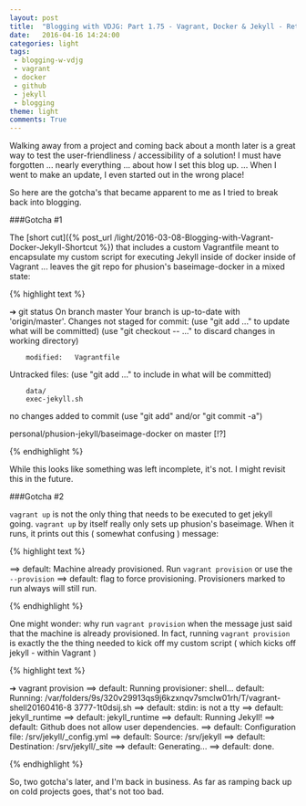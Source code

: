 ```yaml
---
layout: post
title:  "Blogging with VDJG: Part 1.75 - Vagrant, Docker & Jekyll - Return from the Void"
date:   2016-04-16 14:24:00
categories: light
tags:
 - blogging-w-vdjg
 - vagrant
 - docker
 - github
 - jekyll
 - blogging
theme: light
comments: True
---
```


Walking away from a project and coming back about a month later is a great way to test the user-friendliness / accessibility of a solution! I must have forgotten ... nearly everything ... about how I set this blog up. ... When I went to make an update, I even started out in the wrong place!

So here are the gotcha's that became apparent to me as I tried to break back into blogging.

###Gotcha #1

The [short cut]({% post_url /light/2016-03-08-Blogging-with-Vagrant-Docker-Jekyll-Shortcut %}) that includes a custom Vagrantfile meant to encapsulate my custom script for executing Jekyll inside of docker inside of Vagrant ... leaves the git repo for phusion's baseimage-docker in a mixed state:

{% highlight text %}

➔ git status
On branch master
Your branch is up-to-date with 'origin/master'.
Changes not staged for commit:
  (use "git add <file>..." to update what will be committed)
  (use "git checkout -- <file>..." to discard changes in working directory)

        modified:   Vagrantfile

Untracked files:
  (use "git add <file>..." to include in what will be committed)

        data/
        exec-jekyll.sh

no changes added to commit (use "git add" and/or "git commit -a")

personal/phusion-jekyll/baseimage-docker on master [!?]

{% endhighlight %}

While this looks like something was left incomplete, it's not. I might revisit this in the future.

###Gotcha #2

`vagrant up` is not the only thing that needs to be executed to get jekyll going. `vagrant up` by itself really only sets up phusion's baseimage. When it runs, it prints out this ( somewhat confusing ) message:

{% highlight text %}

==> default: Machine already provisioned. Run `vagrant provision` or use the `--provision`
==> default: flag to force provisioning. Provisioners marked to run always will still run.

{% endhighlight %}

One might wonder: why run `vagrant provision` when the message just said that the machine is already provisioned. In fact, running `vagrant provision` is exactly the the thing needed to kick off my custom script ( which kicks off jekyll - within Vagrant )

{% highlight text %}

➔ vagrant provision
==> default: Running provisioner: shell...
    default: Running: /var/folders/9s/320v29913qs9j6kzxnqv7smclw01rh/T/vagrant-shell20160416-8
3777-1t0dsij.sh
==> default: stdin: is not a tty
==> default: jekyll_runtime
==> default: jekyll_runtime
==> default: Running Jekyll!
==> default: Github does not allow user dependencies.
==> default: Configuration file: /srv/jekyll/_config.yml
==> default:             Source: /srv/jekyll
==> default:        Destination: /srv/jekyll/_site
==> default:       Generating...
==> default:                     done.

{% endhighlight %}

So, two gotcha's later, and I'm back in business. As far as ramping back up on cold projects goes, that's not too bad.

